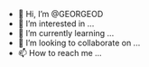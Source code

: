 - 👋 Hi, I’m @GEORGEOD
- 👀 I’m interested in ...
- 🌱 I’m currently learning ...
- 💞️ I’m looking to collaborate on ...
- 📫 How to reach me ...

<!---
GEORGEOD/GEORGEOD is a ✨ special ✨ repository because its `README.md` (this file) appears on your GitHub profile.
You can click the Preview link to take a look at your changes.
--->
